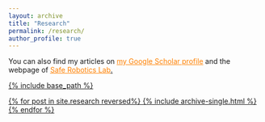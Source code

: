 ```yaml
---
layout: archive
title: "Research"
permalink: /research/
author_profile: true
---
```


You can also find my articles on <a href="https://scholar.google.com/citations?hl=en&user=fpjWEIUAAAAJ" style="color: rgb(255, 128, 0)">my Google Scholar profile<a> and the webpage of <u><a href="https://saferobotics.princeton.edu/research" style="color: rgb(255, 128, 0)">Safe Robotics Lab</a>.

{% include base_path %}

{% for post in site.research reversed%}
  {% include archive-single.html %}
{% endfor %}

